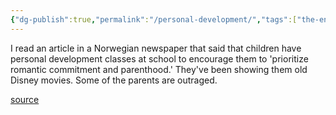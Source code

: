 ```yaml
---
{"dg-publish":true,"permalink":"/personal-development/","tags":["the-end-of-men"],"created":"","updated":""}
---
```


I read an article in a Norwegian newspaper that said that children have personal development classes at school to encourage them to 'prioritize romantic commitment and parenthood.' They've been showing them old Disney movies. Some of the parents are outraged.

[source](https://www.goodreads.com/book/show/53717123-the-end-of-men)